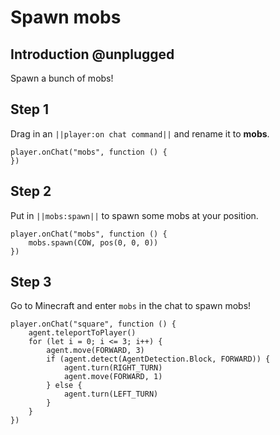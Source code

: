 # Spawn mobs

## Introduction @unplugged

Spawn a bunch of mobs!

## Step 1

Drag in an ``||player:on chat command||`` and rename it to **mobs**.

```blocks
player.onChat("mobs", function () {
})
```

## Step 2

Put in ``||mobs:spawn||`` to spawn some mobs at your position.

```blocks
player.onChat("mobs", function () {
    mobs.spawn(COW, pos(0, 0, 0))
})
```

## Step 3

Go to Minecraft and enter `mobs` in the chat to spawn mobs!


```ghost
player.onChat("square", function () {
    agent.teleportToPlayer()
    for (let i = 0; i <= 3; i++) {
        agent.move(FORWARD, 3)
        if (agent.detect(AgentDetection.Block, FORWARD)) {
            agent.turn(RIGHT_TURN)
            agent.move(FORWARD, 1)
        } else {
            agent.turn(LEFT_TURN)
        }
    }
})
```